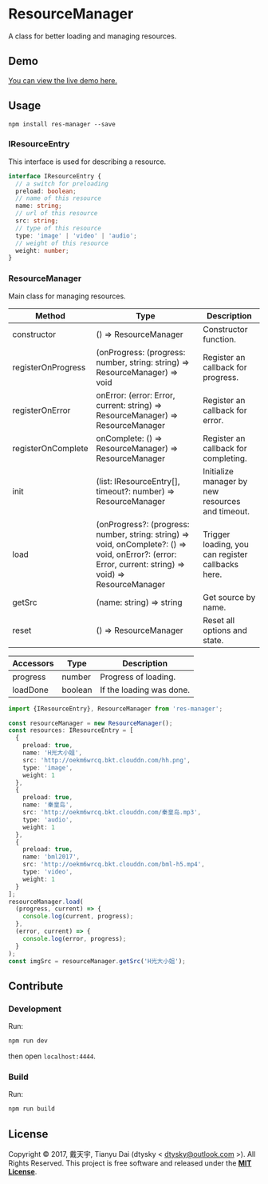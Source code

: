 # ResourceManager

A class for better loading and managing resources.

## Demo

[You can view the live demo here.](http://resource-manager.dtysky.moe)
## Usage

```shell
npm install res-manager --save
```

### IResourceEntry

This interface is used for describing a resource.

```ts
interface IResourceEntry {
  // a switch for preloading
  preload: boolean;
  // name of this resource
  name: string;
  // url of this resource
  src: string;
  // type of this resource
  type: 'image' | 'video' | 'audio';
  // weight of this resource
  weight: number;
}
```

### ResourceManager

Main class for managing resources.

|Method|Type|Description|
|-|-|-|
|constructor|() => ResourceManager|Constructor function.|
|registerOnProgress|(onProgress: (progress: number, string: string) => ResourceManager) => void|Register an callback for progress.|
|registerOnError|onError: (error: Error, current: string) => ResourceManager) => ResourceManager|Register an callback for error.|
|registerOnComplete|onComplete: () => ResourceManager) => ResourceManager|Register an callback for completing.|
|init|(list: IResourceEntry[], timeout?: number) => ResourceManager|Initialize manager by new resources and timeout.|
|load|(onProgress?: (progress: number, string: string) => void, onComplete?: () => void, onError?: (error: Error, current: string) => void) => ResourceManager|Trigger loading, you can register callbacks here.|
|getSrc|(name: string) => string|Get source by name.|
|reset|() => ResourceManager|Reset all options and state.|

|Accessors|Type|Description|
|-|-|-|
|progress|number|Progress of loading.|
|loadDone|boolean|If the loading was done.|

```ts
import {IResourceEntry}, ResourceManager from 'res-manager';

const resourceManager = new ResourceManager();
const resources: IResourceEntry = [
  {
    preload: true,
    name: 'H光大小姐',
    src: 'http://oekm6wrcq.bkt.clouddn.com/hh.png',
    type: 'image',
    weight: 1
  },
  {
    preload: true,
    name: '秦皇岛',
    src: 'http://oekm6wrcq.bkt.clouddn.com/秦皇岛.mp3',
    type: 'audio',
    weight: 1
  },
  {
    preload: true,
    name: 'bml2017',
    src: 'http://oekm6wrcq.bkt.clouddn.com/bml-h5.mp4',
    type: 'video',
    weight: 1
  }
];
resourceManager.load(
  (progress, current) => {
    console.log(current, progress);
  },
  (error, current) => {
    console.log(error, progress);
  }
);
const imgSrc = resourceManager.getSrc('H光大小姐');
```

## Contribute

### Development

Run:

```bash
npm run dev
```

then open `localhost:4444`.

### Build

Run:

```bash
npm run build
```

## License

Copyright © 2017, 戴天宇, Tianyu Dai (dtysky < dtysky@outlook.com >). All Rights Reserved.
This project is free software and released under the **[MIT License](https://opensource.org/licenses/MIT)**.


